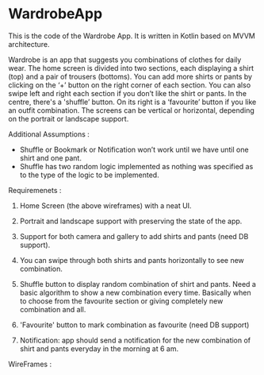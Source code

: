 # WardrobeApp
This is the code of the Wardrobe App. It is written in Kotlin based on MVVM architecture.

Wardrobe is an app that suggests you combinations of clothes for daily wear. The home screen is divided into two sections, each displaying a shirt (top) and a pair of trousers (bottoms). You can add more shirts or pants by clicking on the ‘+’ button on the right corner of each section. You can also swipe left and right each section if you don’t like the shirt or pants. In the centre, there's a 'shuffle’ button. On its right is a ‘favourite’ button if you like an outfit combination. The screens can be vertical or horizontal, depending on the portrait or landscape support.


Additional Assumptions :
- Shuffle or Bookmark or Notification won’t work until we have until one shirt and one pant.
- Shuffle has two random logic implemented as nothing was specified as to the type of the logic to be implemented.

Requiremenets :
1. Home Screen (the above wireframes) with a neat UI.

2. Portrait and landscape support with preserving the state of the app.

3. Support for both camera and gallery to add shirts and pants (need DB support).

4. You can swipe through both shirts and pants horizontally to see new combination.

4. Shuffle button to display random combination of shirt and pants. Need a basic algorithm to show a new combination every time. Basically when to choose from the favourite section or giving completely new combination and all.

5. 'Favourite' button to mark combination as favourite (need DB support)

6. Notification: app should send a notification for the new combination of shirt and pants everyday in the morning at 6 am.

WireFrames :

[First WireFrame]: https://github.com/legalimpurity/WardrobeApp/blob/master/IMG_3899.JPG.JPG "First WireFrame"
[Second WireFrame]: https://github.com/legalimpurity/WardrobeApp/blob/master/IMG_3900.JPG "Second WireFrame"
